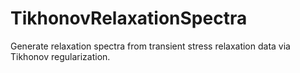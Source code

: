 # TikhonovRelaxationSpectra
Generate relaxation spectra from transient stress relaxation data via Tikhonov regularization.
